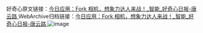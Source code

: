 好奇心原文链接：[今日应用：Fork 相机，想象力达人来战！_智能_好奇心日报-唐云路 ](https://www.qdaily.com/articles/10403.html)
WebArchive归档链接：[今日应用：Fork 相机，想象力达人来战！_智能_好奇心日报-唐云路 ](http://web.archive.org/web/20170611160114/http://www.qdaily.com:80/articles/10403.html)
![image](http://ww3.sinaimg.cn/large/007d5XDply1g3vwoj0yw3j30u02gpdta)